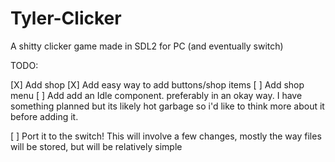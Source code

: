 # Tyler-Clicker
A shitty clicker game made in SDL2 for PC (and eventually switch)

TODO:

[X] Add shop
[X] Add easy way to add buttons/shop items
[ ] Add shop menu
[ ] Add add an Idle component. preferably in an okay way. I have something planned but its likely hot garbage so i'd like to think more about it before adding it.


[ ] Port it to the switch! This will involve a few changes, mostly the way files will be stored, but will be relatively simple
